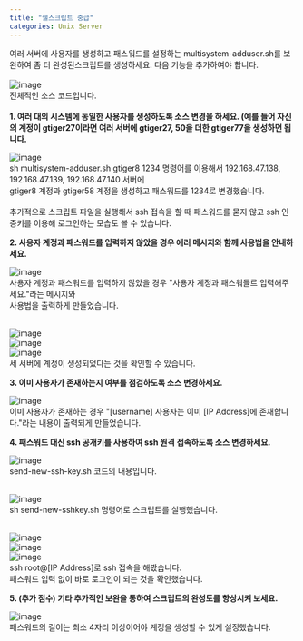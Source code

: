 ```yaml
---
title: "쉘스크립트 중급"
categories: Unix Server
---
```

 여러 서버에 사용자를 생성하고 패스워드를 설정하는 multisystem-adduser.sh를 보완하여 좀 더 완성된스크립트를 생성하세요. 다음 기능을 추가하여야 합니다.<br><br>
 ![image](https://github.com/JYM0923/OS/assets/71661158/c29c57a0-6e5e-4217-b708-1f1e3348beeb)<br>
 전체적인 소스 코드입니다.<br><br>
 **1. 여러 대의 시스템에 동일한 사용자를 생성하도록 소스 변경을 하세요. (예를 들어 자신의 계정이 gtiger27이라면 여러 서버에 gtiger27, 50을 더한 gtiger77을 생성하면 됩니다.**
  
  ![image](https://github.com/JYM0923/OS/assets/71661158/f03f8c70-cfd2-460a-beae-fcfc1a56b710)<br>
  sh multisystem-adduser.sh gtiger8 1234 명령어를 이용해서 192.168.47.138, 192.168.47.139, 192.168.47.140 서버에<br>
  gtiger8 계정과 gtiger58 계정을 생성하고 패스워드를 1234로 변경했습니다.<br><br>
  추가적으로 스크립트 파일을 실행해서 ssh 접속을 할 때 패스워드를 묻지 않고 ssh 인증키를 이용해 로그인하는 모습도 볼 수 있습니다.


 **2. 사용자 계정과 패스워드를 입력하지 않았을 경우 에러 메시지와 함께 사용법을 안내하세요.**

  ![image](https://github.com/JYM0923/OS/assets/71661158/8d7a8943-7a92-4f42-8c97-b6a6a213ba98)<br>
  사용자 계정과 패스워드를 입력하지 않았을 경우 "사용자 계정과 패스워들르 입력해주세요."라는 메시지와<br>
  사용법을 출력하게 만들었습니다.<br><br>

  ![image](https://github.com/JYM0923/OS/assets/71661158/afbaa538-3fdc-4b74-b8c1-549e55655902)<br>
  ![image](https://github.com/JYM0923/OS/assets/71661158/04a2e5f8-6e9c-4f08-92b2-f232c80c5ec8)<br>
  ![image](https://github.com/JYM0923/OS/assets/71661158/1b5fef5b-15b1-411a-aade-325b322ce32e)<br>
  세 서버에 계정이 생성되었다는 것을 확인할 수 있습니다.



  
 **3. 이미 사용자가 존재하는지 여부를 점검하도록 소스 변경하세요.**

  ![image](https://github.com/JYM0923/OS/assets/71661158/6d8375a5-3586-41e1-8dfb-0c2dd869ed7d)<br>
  이미 사용자가 존재하는 경우 "[username] 사용자는 이미 [IP Address]에 존재합니다."라는 내용이 출력되게 만들었습니다.


 **4. 패스워드 대신 ssh 공개키를 사용하여 ssh 원격 접속하도록 소스 변경하세요.**

  ![image](https://github.com/JYM0923/OS/assets/71661158/3e0ba319-4c51-487e-b0f5-d039465d8884)<br>
  send-new-ssh-key.sh 코드의 내용입니다.<br><br>

  ![image](https://github.com/JYM0923/OS/assets/71661158/b0c05668-44c7-4813-9d13-e66239e18922)<br>
  sh send-new-sshkey.sh 명령어로 스크립트를 실행했습니다.<br><br>

  ![image](https://github.com/JYM0923/OS/assets/71661158/477fdd16-3426-4337-9f34-4c3f3558d131)<br>
  ![image](https://github.com/JYM0923/OS/assets/71661158/3a99ffb0-b96b-4499-844f-8f432e92fc20)<br>
  ![image](https://github.com/JYM0923/OS/assets/71661158/9057b4a7-9f81-40fa-adf2-8b8be586c1b4)<br>
  ssh root@[IP Address]로 ssh 접속을 해봤습니다.<br>
  패스워드 입력 없이 바로 로그인이 되는 것을 확인했습니다.

 **5. (추가 점수) 기타 추가적인 보완을 통하여 스크립트의 완성도를 향상시켜 보세요.**

  ![image](https://github.com/JYM0923/OS/assets/71661158/05bdccea-1f10-49b8-b46d-ff6e7397cbf7)<br>
  패스워드의 길이는 최소 4자리 이상이어야 계정을 생성할 수 있게 설정했습니다.

